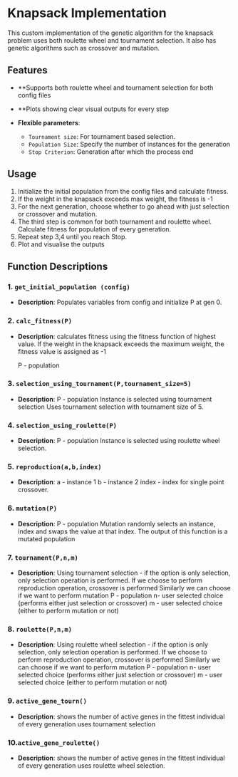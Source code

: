# Knapsack Implementation

This custom implementation of the genetic algorithm for the knapsack problem uses both roulette wheel and tournament selection. It also has genetic algorithms such as crossover and mutation.

## Features

- **Supports both roulette wheel and tournament selection for both config files
- **Plots showing clear visual outputs for every step
  
- **Flexible parameters**:
    - `Tournament size`: For tournament based selection.
    - `Population Size`: Specify the number of instances for the generation
    - `Stop Criterion`: Generation after which the process end


## Usage

1. Initialize the initial population from the config files and calculate fitness.
2. If the weight in the knapsack exceeds max weight, the fitness is -1
3. For the next generation, choose whether to go ahead with just selection or crossover and mutation.
4. The third step is common for both tournament and roulette wheel. Calculate fitness for population of every generation.
5. Repeat step 3,4 until you reach Stop. 
6. Plot and visualise the outputs


## Function Descriptions

### 1. `get_initial_population (config)`
- **Description**: Populates variables from config and initialize P at gen 0.

### 2. `calc_fitness(P)`
- **Description**: calculates fitness using the fitness function of highest value. 
    If the weight in the knapsack exceeds the maximum weight, the fitness value is assigned as -1
    
    P - population

### 3. `selection_using_tournament(P,tournament_size=5)`
- **Description**: P - population
    Instance is selected using tournament selection
    Uses tournament selection with tournament size of 5.

### 4. `selection_using_roulette(P)`
- **Description**: P - population
    Instance is selected using roulette wheel selection.

### 5. `reproduction(a,b,index)`
- **Description**: a - instance 1
    	b - instance 2
    	index - index for single point crossover.

### 6. `mutation(P)`
- **Description**: P - population
Mutation randomly selects an instance, index and swaps the value at thatindex. The output of this function is a mutated population


### 7. `tournament(P,n,m)`
- **Description**: Using tournament selection - if the option is only selection, only selection operation is performed. 
    If we choose to perform reproduction operation, crossover is performed
    Similarly we can choose if we want to perform mutation
    P - population
    n- user selected choice (performs either just selection or crossover)
    m - user selected choice (either to perform mutation or not)

### 8. `roulette(P,n,m)`
- **Description**:  Using roulette wheel selection - if the option is only selection, only selection operation is performed. 
    If we choose to perform reproduction operation, crossover is performed
    Similarly we can choose if we want to perform mutation
    P - population
    n- user selected choice (performs either just selection or crossover)
    m - user selected choice (either to perform mutation or not)

### 9. `active_gene_tourn()`
- **Description**: shows the number of active genes in the fittest individual of every generation
    uses tournament selection

### 10.`active_gene_roulette()`
- **Description**: shows the number of active genes in the fittest individual of every generation
    uses roulette wheel selection.


